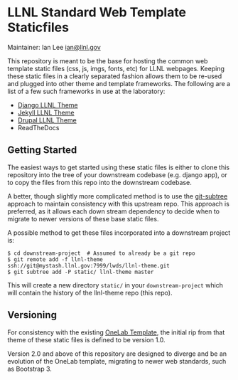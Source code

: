LLNL Standard Web Template Staticfiles
======================================

Maintainer: Ian Lee <ian@llnl.gov>

This repository is meant to be the base for hosting the common web template
static files (css, js, imgs, fonts, etc) for LLNL webpages. Keeping these
static files in a clearly separated fashion allows them to be re-used and
plugged into other theme and template frameworks. The following are a list of a
few such frameworks in use at the laboratory:

* [Django LLNL Theme](https://mystash.llnl.gov/projects/LWDS/repos/django-llnl-theme/browse)
* [Jekyll LLNL Theme](https://mystash.llnl.gov/projects/LWDS/repos/jekyll-llnl-theme/browse)
* [Drupal LLNL Theme](https://mystash.llnl.gov/projects/LWDS/repos/drupal-llnl-theme/browse)
* ReadTheDocs

Getting Started
---------------

The easiest ways to get started using these static files is either to clone
this repository into the tree of your downstream codebase (e.g. django app), or
to copy the files from this repo into the downstream codebase.

A better, though slightly more complicated method is to use the
[git-subtree](https://help.github.com/articles/about-git-subtree-merges/)
approach to maintain consistency with this upstream repo. This approach is
preferred, as it allows each down stream dependency to decide when to migrate
to newer versions of these base static files.

A possible method to get these files incorporated into a downstream project is:

    $ cd downstream-project  # Assumed to already be a git repo
    $ git remote add -f llnl-theme ssh://git@mystash.llnl.gov:7999/lwds/llnl-theme.git
    $ git subtree add -P static/ llnl-theme master

This will create a new directory `static/` in your `downstream-project` which
will contain the history of the llnl-theme repo (this repo).

Versioning
----------

For consistency with the existing [OneLab Template](https://onelab.llnl.gov),
the initial rip from that theme of these static files is defined to be version
1.0.

Version 2.0 and above of this repository are designed to diverge and be an
evolution of the OneLab template, migrating to newer web standards, such as
Bootstrap 3.
